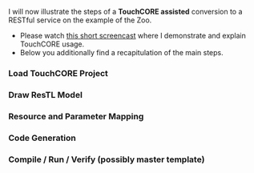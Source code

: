 I will now illustrate the steps of a **TouchCORE assisted** conversion to a RESTful service on the example of the Zoo.  

 * Please watch [this short screencast](...) where I demonstrate and explain TouchCORE usage.
 * Below you additionally find a recapitulation of the main steps.

### Load TouchCORE Project

### Draw ResTL Model

### Resource and Parameter Mapping

### Code Generation

### Compile / Run / Verify (possibly master template)
